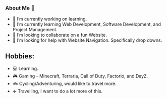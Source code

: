 ### About Me 👋
- 🔭 I’m currently working on learning.
- 🌱 I’m currently learning Web Development, Software Development, and Project Management.
- 👯 I’m looking to collaborate on a fun Website.
- 🤔 I’m looking for help with Website Navigation. Specifically drop downs.

## Hobbies:
- 💻 Learning.
- 🎮 Gaming - Minecraft, Terraria, Call of Duty, Factorio, and DayZ.
- 🚲 Cycling/Adventuring, would like to travel more.
- ✈️ Travelling, I want to do a lot more of this.

<!--
**JordanPicton/JordanPicton** is a ✨ _special_ ✨ repository because its `README.md` (this file) appears on your GitHub profile.

Here are some ideas to get you started:

- 🔭 I’m currently working on ...
- 🤔 I’m looking for help with ...
- 💬 Ask me about ...
- 📫 How to reach me: ...
- 😄 Pronouns: ...
- ⚡ Fun fact: ...
-->
